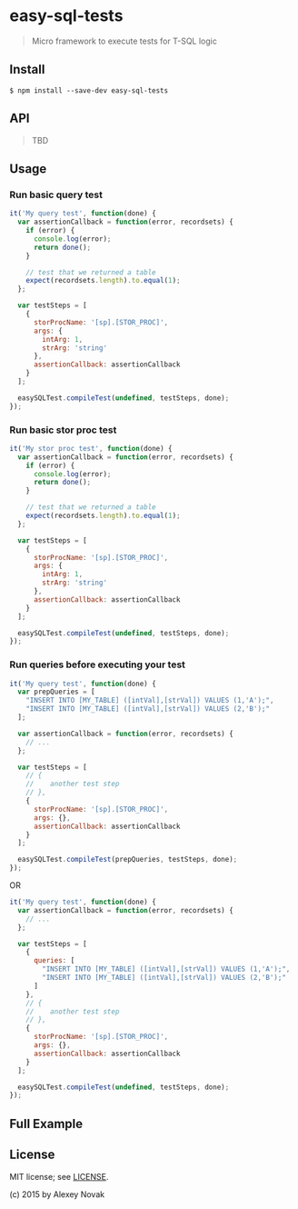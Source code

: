# easy-sql-tests

> Micro framework to execute tests for T-SQL logic

## Install

```
$ npm install --save-dev easy-sql-tests
```

## API

> TBD

## Usage

### Run basic query test

```javascript
it('My query test', function(done) {
  var assertionCallback = function(error, recordsets) {
    if (error) {
      console.log(error);
      return done();
    }

    // test that we returned a table
    expect(recordsets.length).to.equal(1);
  };

  var testSteps = [
    {
      storProcName: '[sp].[STOR_PROC]',
      args: {
        intArg: 1,
        strArg: 'string'
      },
      assertionCallback: assertionCallback
    }
  ];

  easySQLTest.compileTest(undefined, testSteps, done);
});
```

### Run basic stor proc test

```javascript
it('My stor proc test', function(done) {
  var assertionCallback = function(error, recordsets) {
    if (error) {
      console.log(error);
      return done();
    }

    // test that we returned a table
    expect(recordsets.length).to.equal(1);
  };

  var testSteps = [
    {
      storProcName: '[sp].[STOR_PROC]',
      args: {
        intArg: 1,
        strArg: 'string'
      },
      assertionCallback: assertionCallback
    }
  ];

  easySQLTest.compileTest(undefined, testSteps, done);
});
```

### Run queries before executing your test

```javascript
it('My query test', function(done) {
  var prepQueries = [
    "INSERT INTO [MY_TABLE] ([intVal],[strVal]) VALUES (1,'A');",
    "INSERT INTO [MY_TABLE] ([intVal],[strVal]) VALUES (2,'B');"
  ];

  var assertionCallback = function(error, recordsets) {
    // ...
  };

  var testSteps = [
    // {
    //    another test step
    // },
    {
      storProcName: '[sp].[STOR_PROC]',
      args: {},
      assertionCallback: assertionCallback
    }
  ];

  easySQLTest.compileTest(prepQueries, testSteps, done);
});
```

OR

```javascript
it('My query test', function(done) {
  var assertionCallback = function(error, recordsets) {
    // ...
  };

  var testSteps = [
    {
      queries: [
        "INSERT INTO [MY_TABLE] ([intVal],[strVal]) VALUES (1,'A');",
        "INSERT INTO [MY_TABLE] ([intVal],[strVal]) VALUES (2,'B');"
      ]
    },
    // {
    //    another test step
    // },
    {
      storProcName: '[sp].[STOR_PROC]',
      args: {},
      assertionCallback: assertionCallback
    }
  ];

  easySQLTest.compileTest(undefined, testSteps, done);
});
```

## Full Example

## License

MIT license; see [LICENSE](./LICENSE).

(c) 2015 by Alexey Novak
